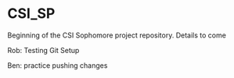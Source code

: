# CSI_SP
Beginning of the CSI Sophomore project repository. Details to come

Rob: Testing Git Setup

Ben: practice pushing changes
